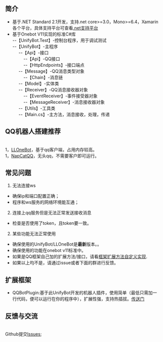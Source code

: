 ## 简介
- 基于.NET Standard 2.1开发，支持.net core>=3.0，Mono>=6.4，Xamarin各个平台，具体支持平台可查看[.net支持平台](https://learn.microsoft.com/zh-cn/dotnet/standard/net-standard?tabs=net-standard-2-1)
- 基于Onebot V11实现的标准C#库
<br>--【UnifyBot.Test】-控制台程序，用于调试测试
<br>--【UnifyBot】-主程序
<br>&nbsp;&nbsp;&nbsp;&nbsp;
--【Api】-接口
<br>&nbsp;&nbsp;&nbsp;&nbsp;&nbsp;&nbsp;&nbsp;&nbsp;
--【Api】-QQ接口
<br>&nbsp;&nbsp;&nbsp;&nbsp;&nbsp;&nbsp;&nbsp;&nbsp;
--【HttpEndpoints】-接口端点
<br>&nbsp;&nbsp;&nbsp;&nbsp;
--【Message】-QQ消息类型对象
<br>&nbsp;&nbsp;&nbsp;&nbsp;&nbsp;&nbsp;&nbsp;&nbsp;
--【Chain】-消息链
<br>&nbsp;&nbsp;&nbsp;&nbsp;
--【Model】-实体类
<br>&nbsp;&nbsp;&nbsp;&nbsp;
--【Receiver】-QQ消息接收器对象
<br>&nbsp;&nbsp;&nbsp;&nbsp;&nbsp;&nbsp;&nbsp;&nbsp;
--【EventReceiver】-事件接受器对象
<br>&nbsp;&nbsp;&nbsp;&nbsp;&nbsp;&nbsp;&nbsp;&nbsp;
--【MessageReceiver】-消息接收器对象
<br>&nbsp;&nbsp;&nbsp;&nbsp;
--【Utils】-工具类
<br>&nbsp;&nbsp;&nbsp;&nbsp;
--【Main.cs】-主方法，消息接收，处理，传递

## QQ机器人搭建推荐
<br>1，[LLOneBot](https://github.com/LLOneBot/LLOneBot)，基于qq客户端，占用内存较高。
<br>1，[NapCatQQ](https://github.com/NapNeko/NapCatQQ)，无头qq，不需要客户即可运行。

## 常见问题
1. 无法连接ws
- 确保ip和端口配置正确；
- 程序和ws服务的网络环境能互通；

2. 连接上qq服务但是无法正常发送接收消息
- 检查是否使用了token，且token要一致。

2. 某些功能无法正常使用
- 确保使用的UnifyBot/LLOneBot是**最新**版本。。
- 确保使用的功能在onebot v11标准中。
- 如果是QQ框架自己加的扩展方法/接口，请看[框架扩展方法自定义实现](/UnifyBot/doc/api/common.html#框架扩展api).
- 如果以上均不是，请通过issue或者下面的群进行反馈。

## 扩展框架
- QQBotPlugin:基于此UnifyBot开发的机器人插件，使用简单（最低只需加一行代码，便可以运行在你的程序中），扩展性强，支持热插拔。[传送门](https://github.com/Jaffoo/QQBotPlugin)

## 反馈与交流
<br>Github提交[Issues](https://github.com/Jaffoo/ShamrockCore.NET/issues);